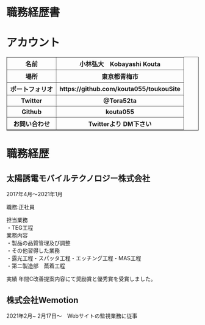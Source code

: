 <h1>職務経歴書</h1>

<h1>アカウント</h1>

 <table border="1">
    <tr>
      <th>名前</th>
      <th>小林弘大　Kobayashi Kouta</th>
    </tr>
    <tr>
      <th>場所</th>
      <th>東京都青梅市</th>
    </tr>
    <tr>
      <th>ポートフォリオ</th>
      <th>https://github.com/kouta055/toukouSite</th>
    </tr>
     <tr>
      <th>Twitter</th>
      <th>@Tora52ta</th>
    </tr>
    <tr>
      <th>Github</th>
      <th>kouta055</th>
    </tr>
    <tr>
      <th>お問い合わせ</th>
      <th>Twitterより DM下さい</th>
    </tr>
</table>

<h1>職務経歴</h1>
<h2>太陽誘電モバイルテクノロジー株式会社</h2>
2017年4月〜2021年1月

職務:正社員

<body>
 <div>担当業務</div>
 <div>・TEG工程</div>
</body>

<body>
 <div>業務内容</div>
 <div>・製品の品質管理及び調整</div>
 <div>・その他習得した業務</div>
 <div>・露光工程・スパッタ工程・エッチング工程・MAS工程</div>
 <div>・第二製造部　蒸着工程</div>
<body>
 
実績
年間C改善提案内容にて奨励賞と優秀賞を受賞しました。


<h2>株式会社Wemotion</h2>
2021年2月~
2月17日〜　Webサイトの監視業務に従事
